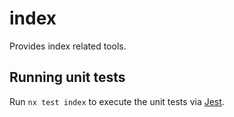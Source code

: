 # index

Provides index related tools.

## Running unit tests

Run `nx test index` to execute the unit tests via [Jest](https://jestjs.io).
